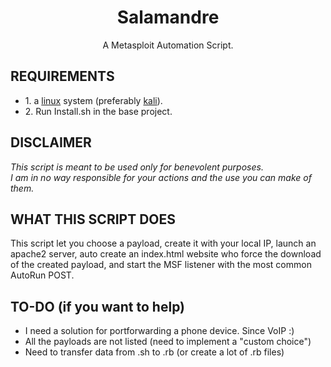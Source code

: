 <center><h1>Salamandre</h1></center>
<center>A Metasploit Automation Script.</center>
<h2>REQUIREMENTS</h2>
<ul>
<li>1. a <a href="https://cdimage.debian.org/debian-cd/current/amd64/iso-cd/debian-9.4.0-amd64-netinst.iso">linux</a> system (preferably  <a href="https://www.kali.org/downloads/">kali</a>).
<li>2. Run Install.sh in the base project.
</ul>
<h2>DISCLAIMER</h2>
<p><i>
This script is meant to be used only for benevolent purposes.
<br>I am in no way responsible for your actions and the use you can make of them.
</i><p>
<h2>WHAT THIS SCRIPT DOES</h2>
<p>
This script let you choose a payload, create it with your local IP, launch an apache2 server, auto create an index.html website who force the download of the created payload, and start the MSF listener with the most common AutoRun POST.
</p>
<h2>TO-DO (if you want to help)</h2>
<p>
<ul>
<li> I need a solution for portforwarding a phone device. Since VoIP :)
<li> All the payloads are not listed (need to implement a "custom choice")
<li> Need to transfer data from .sh to .rb (or create a lot of .rb files)
</ul>
</p>
